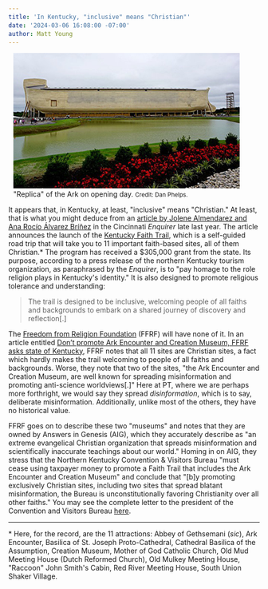 ```yaml
---
title: 'In Kentucky, "inclusive" means "Christian"'
date: '2024-03-06 16:08:00 -07:00'
author: Matt Young
---
```


<figure class="on-the-left-side" style="margin-top: 10px; margin-right: 40px; margin-bottom: 10px; margin-left: 10px;">
<img src="/uploads/2024/Phelps_Ark_On_Opening_Day_Crop_600.jpg" alt="Replica of Ark on opening day"/>
<figcaption>"Replica" of the Ark on opening day. <small>Credit: Dan Phelps.</small>
</figcaption>
</figure>

It appears that, in Kentucky, at least, "inclusive" means "Christian." At least, that is what you might deduce from an <a href="https://www.cincinnati.com/story/news/local/2023/12/08/what-is-the-kentucky-faith-trail/71842251007/">article by Jolene Almendarez and
Ana Rocío Álvarez Bríñez</a> in the Cincinnati <i>Enquirer</i> late last year. The article announces the launch of the <a href="https://www.kentuckyfaithtrail.com/">Kentucky Faith Trail</a>, which is a self-guided road trip that will take you to 11 important faith-based sites, all of them Christian.* The program has received a $305,000 grant from the state. Its purpose, according to a press release of the northern Kentucky tourism organization, as paraphrased by the <i>Enquirer</i>, is to "pay homage to the role religion plays in Kentucky's identity." It is also designed to promote religious tolerance and understanding:

<blockquote>The trail is designed to be inclusive, welcoming people of all faiths and backgrounds to embark on a shared journey of discovery and reflection[.]</blockquote> 

The <a href="https://ffrf.org">Freedom from Religion Foundation</a> (FFRF) will have none of it. In an article entitled <a href="https://ffrf.org/news/news-releases/item/43493-don-t-promote-ark-encounter-and-creation-museum-ffrf-asks-state-of-kentucky">Don’t promote Ark Encounter and Creation Museum, FFRF asks state of Kentucky</a>, FFRF notes that all 11 sites are Christian sites, a fact which hardly makes the trail welcoming to people of all faiths and backgrounds. Worse, they note that two of the sites, "the Ark Encounter and Creation Museum, are well known for spreading misinformation and promoting anti-science worldviews[.]" Here at PT, where we are perhaps more forthright, we would say they spread <i>disinformation</i>, which is to say, deliberate misinformation. Additionally, unlike most of the others, they have no historical value.

FFRF goes on to describe these two "museums" and notes that they are owned by Answers in Genesis (AIG), which they accurately describe as "an extreme evangelical Christian organization that spreads misinformation and scientifically inaccurate teachings about our world." Homing in on AIG, they stress that the Northern Kentucky Convention & Visitors Bureau "must cease using taxpayer money to promote a Faith Trail that includes the Ark Encounter and Creation Museum" and conclude that "[b]y promoting exclusively Christian sites, including two sites that spread blatant misinformation, the Bureau is unconstitutionally favoring Christianity over all other faiths." You may see the complete letter to the president of the Convention and Visitors Bureau <a href="https://ffrf.org/uploads/files/Northern%20Kentucky%20CVB%2C%20KY%20LTR2.pdf">here</a>.

_____
&ast; Here, for the record, are the 11 attractions: Abbey of Gethsemani (<i>sic</i>), Ark Encounter, Basilica of St. Joseph Proto-Cathedral, Cathedral Basilica of the Assumption, Creation Museum, Mother of God Catholic Church, Old Mud Meeting House (Dutch Reformed Church), Old Mulkey Meeting House, "Raccoon" John Smith's Cabin, Red River Meeting House, South Union Shaker Village.

